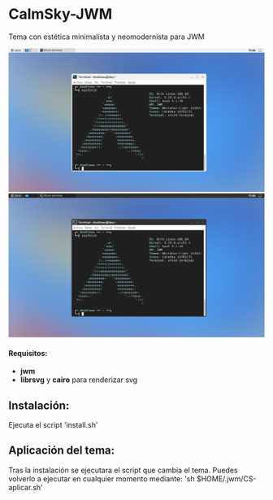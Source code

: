 # CalmSky-JWM
Tema con estética minimalista y neomodernista para JWM

![Claro](https://github.com/doubleau15/CalmSky-JWM/blob/main/caps/CalmSky-JWM-neo.png "CalmSky")
![Oscuro](https://github.com/doubleau15/CalmSky-JWM/blob/main/caps/CalmSky-Dark-JWM-neo.png "CalmSky Dark")

#### Requisitos:
- **jwm**
- **librsvg** y **cairo** para renderizar svg

## Instalación:

Ejecuta el script 'install.sh'

## Aplicación del tema:

Tras la instalación se ejecutara el script que cambia el tema.
Puedes volverlo a ejecutar en cualquier momento mediante:
'sh $HOME/.jwm/CS-aplicar.sh'

